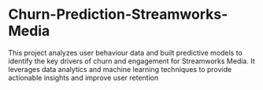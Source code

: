 # Churn-Prediction-Streamworks-Media
This project analyzes user behaviour data and built predictive models to identify the key drivers of churn and engagement for Streamworks Media. It leverages data analytics and machine learning techniques to provide actionable insights and improve user retention

